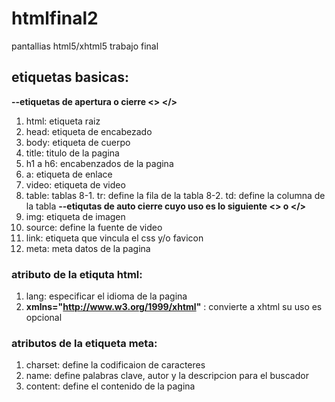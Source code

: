 # htmlfinal2
pantallias html5/xhtml5 trabajo final

## etiquetas basicas:
**--etiquetas de apertura o cierre <> </>**
1. html: etiqueta raiz
2. head: etiqueta de encabezado
3. body: etiqueta de cuerpo
4. title: titulo de la pagina
5. h1 a h6: encabenzados de la pagina
6. a: etiqueta de enlace
7. video: etiqueta de video
8. table: tablas
8-1. tr: define la fila de la tabla
8-2. td: define la columna de la tabla
**--etiqutas de auto cierre cuyo uso es lo siguiente <> o </>**
9. img: etiqueta de imagen
10. source: define la fuente de video
11. link: etiqueta que vincula el css y/o favicon
12. meta: meta datos de la pagina

### atributo de la etiquta html:

1. lang: especificar el idioma de la pagina
2. **xmlns="http://www.w3.org/1999/xhtml"** : convierte a xhtml su uso es opcional

### atributos de la etiqueta meta:

1. charset: define la codificaion de caracteres
2. name: define palabras clave, autor y la descripcion para el buscador
3. content: define el contenido de la pagina
